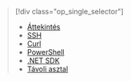 > [!div class="op_single_selector"]
> * [Áttekintés](../articles/hdinsight/hdinsight-use-mapreduce.md)
> * [SSH](../articles/hdinsight/hdinsight-hadoop-use-mapreduce-ssh.md)
> * [Curl](../articles/hdinsight/hdinsight-hadoop-use-mapreduce-curl.md)
> * [PowerShell](../articles/hdinsight/hdinsight-hadoop-use-mapreduce-powershell.md)
> * [.NET SDK](../articles/hdinsight/hdinsight-hadoop-use-mapreduce-dotnet-sdk.md)
> * [Távoli asztal](../articles/hdinsight/hdinsight-hadoop-use-mapreduce-remote-desktop.md)
> 
> 

